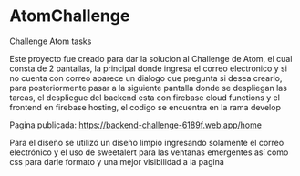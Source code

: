 # AtomChallenge
Challenge Atom tasks


Este proyecto fue creado para dar la solucion al Challenge de Atom, el cual consta de 2 pantallas, la principal donde ingresa el correo electronico y si no cuenta con correo aparece un dialogo que pregunta si desea crearlo, para posteriormente pasar a la siguiente pantalla donde se despliegan las tareas, el despliegue del backend esta con firebase cloud functions y el frontend en firebase hosting, el codigo se encuentra en la rama develop


Pagina publicada: https://backend-challenge-6189f.web.app/home

Para el diseño se utilizó un diseño limpio ingresando solamente el correo electrónico y el uso de sweetalert para las ventanas emergentes así como css para darle formato y una mejor visibilidad a la pagina
